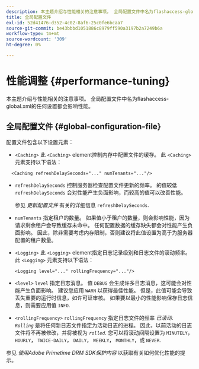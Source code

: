 ```yaml
---
description: 本主题介绍与性能相关的注意事项。 全局配置文件中名为flashaccess-global.xml的任何设置都会影响性能。
title: 全局配置文件
exl-id: 52d41476-d352-4c02-8af6-25c0fe6bcaa7
source-git-commit: be43bbbd1051886c8979ff590a3197b2a7249b6a
workflow-type: tm+mt
source-wordcount: '309'
ht-degree: 0%

---
```


# 性能调整 {#performance-tuning}

本主题介绍与性能相关的注意事项。 全局配置文件中名为flashaccess-global.xml的任何设置都会影响性能。

## 全局配置文件 {#global-configuration-file}

配置文件包含以下设置元素：

* `<Caching>` 此 `<Caching>` element控制内存中配置文件的缓存。 此 `<Caching>` 元素支持以下语法：

```
  <Caching refreshDelaySeconds="..." numTenants="..."/>
```

* `refreshDelaySeconds` 控制服务器检查配置文件更新的频率。 的值较低 `refreshDelaySeconds` 会对性能产生负面影响，而较高的值可以改善性能。

   参见 *更新配置文件* 有关的详细信息 `refreshDelaySeconds`.

* `numTenants` 指定租户的数量。 如果值小于租户的数量，则会影响性能，因为请求剩余租户会导致缓存未命中。 任何配置数据的缓存缺失都会对性能产生负面影响。 因此，除非需要考虑内存限制，否则建议将此值设置为高于为服务器配置的租户数量。

* `<Logging>` 此 `<Logging>` element指定日志记录级别和日志文件的滚动频率。 此 `<Logging>` 元素支持以下语法：

   ```
   <Logging level="..." rollingFrequency="..."/>
   ```

* `<level>`  `level` 指定日志消息。 值 `DEBUG` 会生成许多日志消息，这可能会对性能产生负面影响。 建议您应用 `WARN` 以获得最佳性能。 但是，此值可能会导致丢失重要的运行时信息，如许可证审核。 如果要以最小的性能影响保存日志信息，则需要应用值 `INFO`.

* `<rollingFrequency>`  `rollingFrequency` 指定日志文件的频率 *已滚动*. *`Rolling`* 是将任何新日志文件指定为活动日志的进程。 因此，以前活动的日志文件将不再被修改，并将被视为 *`rolled`*. 您可以将滚动间隔设置为 `MINUTELY`， `HOURLY`， `TWICE-DAILY`， `DAILY`， `WEEKLY`， `MONTHLY`，或 `NEVER`.

参见 *使用Adobe Primetime DRM SDK保护内容* 以获取有关如何优化性能的提示。
